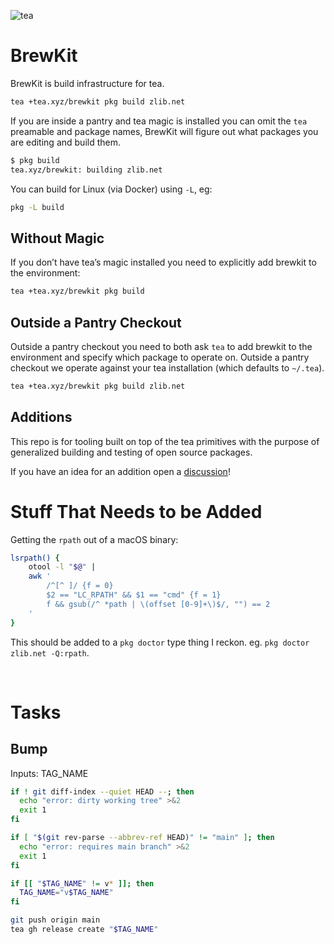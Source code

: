 ![tea](https://tea.xyz/banner.png)

# BrewKit

BrewKit is build infrastructure for tea.

```sh
tea +tea.xyz/brewkit pkg build zlib.net
```

If you are inside a pantry and tea magic is installed you can omit the `tea`
preamable and package names, BrewKit will figure out what packages you are
editing and build them.

```sh
$ pkg build
tea.xyz/brewkit: building zlib.net
```

You can build for Linux (via Docker) using `-L`, eg:

```sh
pkg -L build
```

## Without Magic

If you don’t have tea’s magic installed you need to explicitly add brewkit to
the environment:

```sh
tea +tea.xyz/brewkit pkg build
```

## Outside a Pantry Checkout

Outside a pantry checkout you need to both ask `tea` to add brewkit to the
environment and specify which package to operate on. Outside a pantry checkout
we operate against your tea installation (which defaults to `~/.tea`).

```sh
tea +tea.xyz/brewkit pkg build zlib.net
```

## Additions

This repo is for tooling built on top of the tea primitives with the purpose
of generalized building and testing of open source packages.

If you have an idea for an addition open a [discussion]!

[discussion]: https://github.com/orgs/teaxyz/discussions

# Stuff That Needs to be Added

Getting the `rpath` out of a macOS binary:

```sh
lsrpath() {
    otool -l "$@" |
    awk '
        /^[^ ]/ {f = 0}
        $2 == "LC_RPATH" && $1 == "cmd" {f = 1}
        f && gsub(/^ *path | \(offset [0-9]+\)$/, "") == 2
    '
}
```

This should be added to a `pkg doctor` type thing I reckon. eg.
`pkg doctor zlib.net -Q:rpath`.


&nbsp;


# Tasks

## Bump

Inputs: TAG_NAME

```sh
if ! git diff-index --quiet HEAD --; then
  echo "error: dirty working tree" >&2
  exit 1
fi

if [ "$(git rev-parse --abbrev-ref HEAD)" != "main" ]; then
  echo "error: requires main branch" >&2
  exit 1
fi

if [[ "$TAG_NAME" != v* ]]; then
  TAG_NAME="v$TAG_NAME"
fi

git push origin main
tea gh release create "$TAG_NAME"
```
